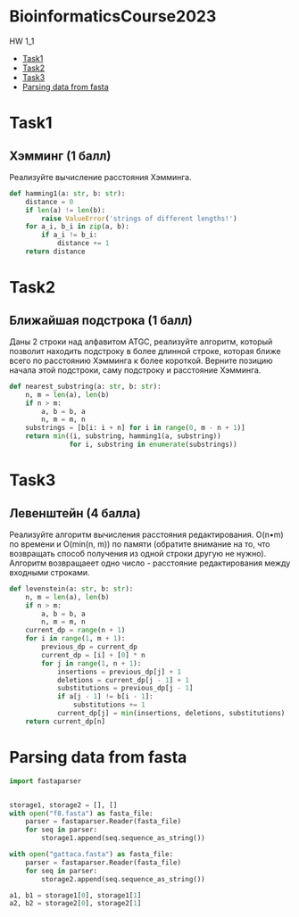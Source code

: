 # BioinformaticsCourse2023
HW 1_1

+ [Task1](#Task1)
+ [Task2](#Task2)
+ [Task3](#Task3)
+ [Parsing data from fasta](#Parsing-data-from-fasta)

# Task1

## Хэмминг (1 балл)
Реализуйте вычисление расстояния Хэмминга.


```python
def hamming1(a: str, b: str):
    distance = 0
    if len(a) != len(b):
        raise ValueError('strings of different lengths!')
    for a_i, b_i in zip(a, b):
        if a_i != b_i:
            distance += 1
    return distance
```

# Task2

## Ближайшая подстрока (1 балл)
Даны 2 строки над алфавитом ATGC, реализуйте алгоритм, который позволит находить подстроку в более длинной строке, которая ближе всего по расстоянию Хэмминга к более короткой. Верните позицию начала этой подстроки, саму подстроку и расстояние Хэмминга.

```python
def nearest_substring(a: str, b: str):
    n, m = len(a), len(b)
    if n > m:
        a, b = b, a
        n, m = m, n
    substrings = [b[i: i + n] for i in range(0, m - n + 1)]
    return min((i, substring, hamming1(a, substring))
               for i, substring in enumerate(substrings))
```

# Task3

## Левенштейн (4 балла)
Реализуйте алгоритм вычисления расстояния редактирования. O(n•m) по времени и O(min(n, m)) по памяти (обратите внимание на то, что возвращать способ получения из одной строки другую не нужно). Алгоритм возвращаеет одно число - расстояние редактирования между входными строками.
```python
def levenstein(a: str, b: str):
    n, m = len(a), len(b)
    if n > m:
        a, b = b, a
        n, m = m, n
    current_dp = range(n + 1)
    for i in range(1, m + 1):
        previous_dp = current_dp
        current_dp = [i] + [0] * n
        for j in range(1, n + 1):
            insertions = previous_dp[j] + 1
            deletions = current_dp[j - 1] + 1
            substitutions = previous_dp[j - 1]
            if a[j - 1] != b[i - 1]:
                substitutions += 1
            current_dp[j] = min(insertions, deletions, substitutions)
    return current_dp[n]
```

# Parsing data from fasta
```python
import fastaparser


storage1, storage2 = [], []
with open("f8.fasta") as fasta_file:
    parser = fastaparser.Reader(fasta_file)
    for seq in parser:
        storage1.append(seq.sequence_as_string())

with open("gattaca.fasta") as fasta_file:
    parser = fastaparser.Reader(fasta_file)
    for seq in parser:
        storage2.append(seq.sequence_as_string())

a1, b1 = storage1[0], storage1[1]
a2, b2 = storage2[0], storage2[1]
```
